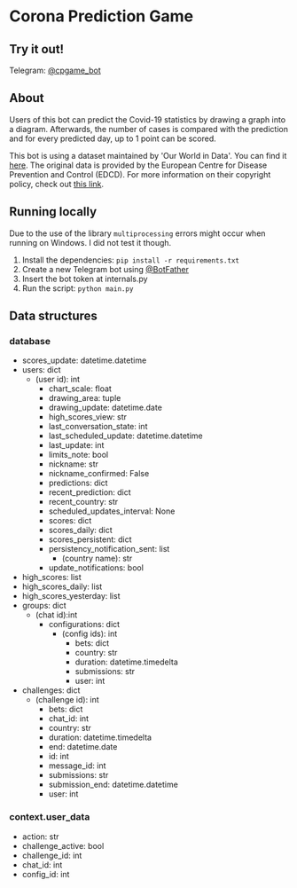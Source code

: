 # Corona Prediction Game
## Try it out!
Telegram: [@cpgame_bot](https://t.me/cpgame_bot)

## About
Users of this bot can predict the Covid-19 statistics by drawing a graph into a diagram. Afterwards, the number of cases is compared with the prediction and for every predicted day, up to 1 point can be scored.

This bot is using a dataset maintained by 'Our World in Data'. You can find it [here](https://github.com/owid/covid-19-data/tree/master/public/data). The original data is provided by the European Centre for Disease Prevention and Control (EDCD). For more information on their copyright policy, check out [this link](https://www.ecdc.europa.eu/en/copyright).

## Running locally
Due to the use of the library ```multiprocessing``` errors might occur when running on Windows. I did not test it though.
1. Install the dependencies: ```pip install -r requirements.txt```
2. Create a new Telegram bot using [@BotFather](https://t.me/BotFather)
3. Insert the bot token at internals.py
4. Run the script: ```python main.py```

## Data structures

### database

- scores_update: datetime.datetime
- users: dict
    - (user id): int
        - chart_scale: float
        - drawing_area: tuple
        - drawing_update: datetime.date
        - high_scores_view: str
        - last_conversation_state: int
        - last_scheduled_update: datetime.datetime
        - last_update: int
        - limits_note: bool
        - nickname: str
        - nickname_confirmed: False
        - predictions: dict
        - recent_prediction: dict
        - recent_country: str
        - scheduled_updates_interval: None
        - scores: dict
        - scores_daily: dict
        - scores_persistent: dict
        - persistency_notification_sent: list
            - (country name): str
        - update_notifications: bool
- high_scores: list
- high_scores_daily: list
- high_scores_yesterday: list
- groups: dict
    - (chat id):int
        - configurations: dict
            - (config ids): int
                - bets: dict
                - country: str
                - duration: datetime.timedelta
                - submissions: str
                - user: int
- challenges: dict
    - (challenge id): int
        - bets: dict
        - chat_id: int
        - country: str
        - duration: datetime.timedelta
        - end: datetime.date
        - id: int
        - message_id: int
        - submissions: str
        - submission_end: datetime.datetime
        - user: int

### context.user_data

- action: str
- challenge_active: bool
- challenge_id: int
- chat_id: int
- config_id: int
